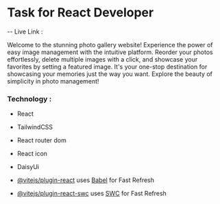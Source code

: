 # Task for React Developer

-- Live Link : 

Welcome to the stunning photo gallery website! Experience the power of easy image management with the intuitive platform. Reorder your photos effortlessly, delete multiple images with a click, and showcase your favorites by setting a featured image. It's your one-stop destination for showcasing your memories just the way you want. Explore the beauty of simplicity in photo management!

### Technology : 
- React
- TailwindCSS
- React router dom
- React icon
- DaisyUi

- [@vitejs/plugin-react](https://github.com/vitejs/vite-plugin-react/blob/main/packages/plugin-react/README.md) uses [Babel](https://babeljs.io/) for Fast Refresh
- [@vitejs/plugin-react-swc](https://github.com/vitejs/vite-plugin-react-swc) uses [SWC](https://swc.rs/) for Fast Refresh
